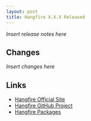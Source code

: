 ```yaml
---
layout: post
title: Hangfire X.X.X Released
---
```


*Insert release notes here*

## Changes

*Insert changes here*

## Links

* [Hangfire Official Site](http://hangfire.io)
* [Hangfire GitHub Project](https://github.com/HangfireIO/Hangfire)
* [Hangfire Packages](https://www.nuget.org/packages?q=hangfire)